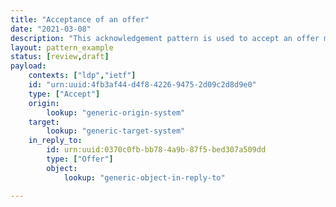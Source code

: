 ```yaml
---
title: "Acceptance of an offer"
date: "2021-03-08"
description: "This acknowledgement pattern is used to accept an offer made in a previous notification."
layout: pattern_example
status: [review,draft]
payload:
    contexts: ["ldp","ietf"]
    id: "urn:uuid:4fb3af44-d4f8-4226-9475-2d09c2d8d9e0"
    type: ["Accept"]
    origin:
        lookup: "generic-origin-system"
    target:
        lookup: "generic-target-system"
    in_reply_to:
        id: urn:uuid:0370c0fb-bb78-4a9b-87f5-bed307a509dd
        type: ["Offer"]
        object: 
            lookup: "generic-object-in-reply-to"

---
```


